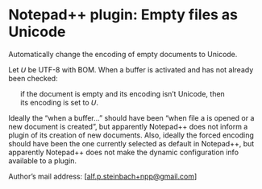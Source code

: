 # Notepad++ plugin: Empty files as Unicode
Automatically change the encoding of empty documents to Unicode.

Let 𝘜 be UTF-8 with BOM. When a buffer is activated and has not already been checked:

<ul><li style="list-style-type: none;">if the document is empty and its encoding isn’t Unicode, then<br/>  
  its encoding is set to 𝘜.</li></ul>

Ideally the “when a buffer…” should have been “when file a is opened or a new document is
created”, but apparently Notepad++ does not inform a plugin of its creation of new
documents. Also, ideally the forced encoding should have been the one
currently selected as default in Notepad++, but apparently Notepad++ does not
make the dynamic configuration info available to a plugin.

Author’s mail address: [alf.p.steinbach+npp@gmail.com]
